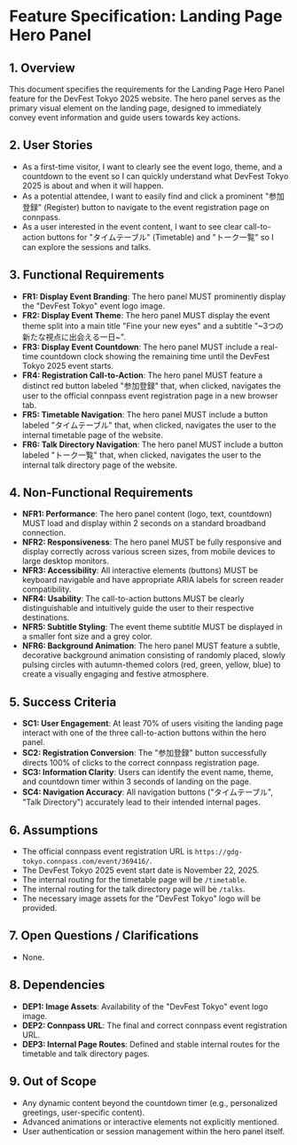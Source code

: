 # Feature Specification: Landing Page Hero Panel

## 1. Overview

This document specifies the requirements for the Landing Page Hero Panel feature for the DevFest Tokyo 2025 website. The hero panel serves as the primary visual element on the landing page, designed to immediately convey event information and guide users towards key actions.

## 2. User Stories

- As a first-time visitor, I want to clearly see the event logo, theme, and a countdown to the event so I can quickly understand what DevFest Tokyo 2025 is about and when it will happen.
- As a potential attendee, I want to easily find and click a prominent "参加登録" (Register) button to navigate to the event registration page on connpass.
- As a user interested in the event content, I want to see clear call-to-action buttons for "タイムテーブル" (Timetable) and "トーク一覧" so I can explore the sessions and talks.

## 3. Functional Requirements

- **FR1: Display Event Branding**: The hero panel MUST prominently display the "DevFest Tokyo" event logo image.
- **FR2: Display Event Theme**: The hero panel MUST display the event theme split into a main title "Fine your new eyes" and a subtitle "~3つの新たな視点に出会える一日~".
- **FR3: Display Event Countdown**: The hero panel MUST include a real-time countdown clock showing the remaining time until the DevFest Tokyo 2025 event starts.
- **FR4: Registration Call-to-Action**: The hero panel MUST feature a distinct red button labeled "参加登録" that, when clicked, navigates the user to the official connpass event registration page in a new browser tab.
- **FR5: Timetable Navigation**: The hero panel MUST include a button labeled "タイムテーブル" that, when clicked, navigates the user to the internal timetable page of the website.
- **FR6: Talk Directory Navigation**: The hero panel MUST include a button labeled "トーク一覧" that, when clicked, navigates the user to the internal talk directory page of the website.

## 4. Non-Functional Requirements

- **NFR1: Performance**: The hero panel content (logo, text, countdown) MUST load and display within 2 seconds on a standard broadband connection.
- **NFR2: Responsiveness**: The hero panel MUST be fully responsive and display correctly across various screen sizes, from mobile devices to large desktop monitors.
- **NFR3: Accessibility**: All interactive elements (buttons) MUST be keyboard navigable and have appropriate ARIA labels for screen reader compatibility.
- **NFR4: Usability**: The call-to-action buttons MUST be clearly distinguishable and intuitively guide the user to their respective destinations.
- **NFR5: Subtitle Styling**: The event theme subtitle MUST be displayed in a smaller font size and a grey color.
- **NFR6: Background Animation**: The hero panel MUST feature a subtle, decorative background animation consisting of randomly placed, slowly pulsing circles with autumn-themed colors (red, green, yellow, blue) to create a visually engaging and festive atmosphere.

## 5. Success Criteria

- **SC1: User Engagement**: At least 70% of users visiting the landing page interact with one of the three call-to-action buttons within the hero panel.
- **SC2: Registration Conversion**: The "参加登録" button successfully directs 100% of clicks to the correct connpass registration page.
- **SC3: Information Clarity**: Users can identify the event name, theme, and countdown timer within 3 seconds of landing on the page.
- **SC4: Navigation Accuracy**: All navigation buttons ("タイムテーブル", "Talk Directory") accurately lead to their intended internal pages.

## 6. Assumptions

- The official connpass event registration URL is `https://gdg-tokyo.connpass.com/event/369416/`.
- The DevFest Tokyo 2025 event start date is November 22, 2025.
- The internal routing for the timetable page will be `/timetable`.
- The internal routing for the talk directory page will be `/talks`.
- The necessary image assets for the "DevFest Tokyo" logo will be provided.

## 7. Open Questions / Clarifications

- None.

## 8. Dependencies

- **DEP1: Image Assets**: Availability of the "DevFest Tokyo" event logo image.
- **DEP2: Connpass URL**: The final and correct connpass event registration URL.
- **DEP3: Internal Page Routes**: Defined and stable internal routes for the timetable and talk directory pages.

## 9. Out of Scope

- Any dynamic content beyond the countdown timer (e.g., personalized greetings, user-specific content).
- Advanced animations or interactive elements not explicitly mentioned.
- User authentication or session management within the hero panel itself.
